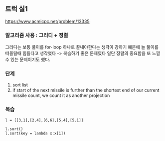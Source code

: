 ## 트럭 실1
https://www.acmicpc.net/problem/13335

### 알고리즘 사용 : 그리디 + 정렬

그리디는 보통 풀이를 for-loop 하나로 끝내야한다는 생각이 강하기 떄문에
늘 풀이를 떠올릴때 힘들다고 생각했다 -> 복습하기 좋은 문제였다
일단 정렬의 중요함을 또 느낄 수 있는 문제이기도 했다.


### 단계
1. sort list
2. if start of the next missile is further than the shortest 
end of our current missile count, we count it as another projection


### 복습
```
l = [[3,1],[2,4],[6,6],[5,4],[5.1]]

l.sort()
l.sort(key = lambda x:x[1])

```